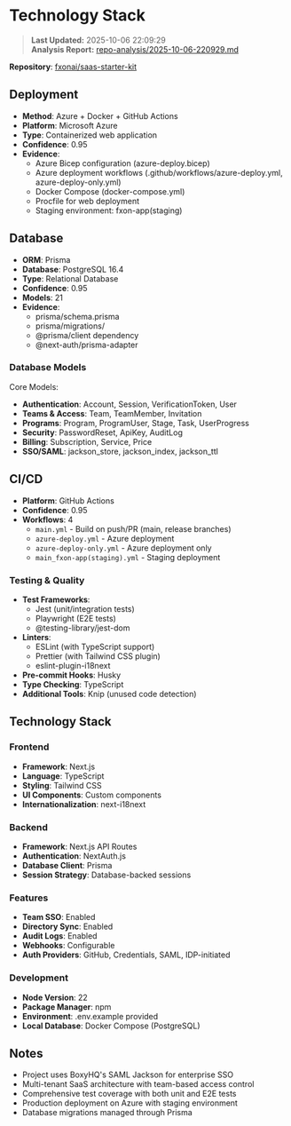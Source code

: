 # Technology Stack

> **Last Updated:** 2025-10-06 22:09:29  
> **Analysis Report:** [repo-analysis/2025-10-06-220929.md](repo-analysis/2025-10-06-220929.md)

**Repository**: [fxonai/saas-starter-kit](https://github.com/fxonai/saas-starter-kit)

## Deployment

- **Method**: Azure + Docker + GitHub Actions
- **Platform**: Microsoft Azure
- **Type**: Containerized web application
- **Confidence**: 0.95
- **Evidence**:
  - Azure Bicep configuration (azure-deploy.bicep)
  - Azure deployment workflows (.github/workflows/azure-deploy.yml, azure-deploy-only.yml)
  - Docker Compose (docker-compose.yml)
  - Procfile for web deployment
  - Staging environment: fxon-app(staging)

## Database

- **ORM**: Prisma
- **Database**: PostgreSQL 16.4
- **Type**: Relational Database
- **Confidence**: 0.95
- **Models**: 21
- **Evidence**:
  - prisma/schema.prisma
  - prisma/migrations/
  - @prisma/client dependency
  - @next-auth/prisma-adapter

### Database Models

Core Models:
- **Authentication**: Account, Session, VerificationToken, User
- **Teams & Access**: Team, TeamMember, Invitation
- **Programs**: Program, ProgramUser, Stage, Task, UserProgress
- **Security**: PasswordReset, ApiKey, AuditLog
- **Billing**: Subscription, Service, Price
- **SSO/SAML**: jackson_store, jackson_index, jackson_ttl

## CI/CD

- **Platform**: GitHub Actions
- **Confidence**: 0.95
- **Workflows**: 4
  - `main.yml` - Build on push/PR (main, release branches)
  - `azure-deploy.yml` - Azure deployment
  - `azure-deploy-only.yml` - Azure deployment only
  - `main_fxon-app(staging).yml` - Staging deployment

### Testing & Quality

- **Test Frameworks**: 
  - Jest (unit/integration tests)
  - Playwright (E2E tests)
  - @testing-library/jest-dom
- **Linters**: 
  - ESLint (with TypeScript support)
  - Prettier (with Tailwind CSS plugin)
  - eslint-plugin-i18next
- **Pre-commit Hooks**: Husky
- **Type Checking**: TypeScript
- **Additional Tools**: Knip (unused code detection)

## Technology Stack

### Frontend
- **Framework**: Next.js
- **Language**: TypeScript
- **Styling**: Tailwind CSS
- **UI Components**: Custom components
- **Internationalization**: next-i18next

### Backend
- **Framework**: Next.js API Routes
- **Authentication**: NextAuth.js
- **Database Client**: Prisma
- **Session Strategy**: Database-backed sessions

### Features
- **Team SSO**: Enabled
- **Directory Sync**: Enabled
- **Audit Logs**: Enabled
- **Webhooks**: Configurable
- **Auth Providers**: GitHub, Credentials, SAML, IDP-initiated

### Development
- **Node Version**: 22
- **Package Manager**: npm
- **Environment**: .env.example provided
- **Local Database**: Docker Compose (PostgreSQL)

## Notes

- Project uses BoxyHQ's SAML Jackson for enterprise SSO
- Multi-tenant SaaS architecture with team-based access control
- Comprehensive test coverage with both unit and E2E tests
- Production deployment on Azure with staging environment
- Database migrations managed through Prisma

